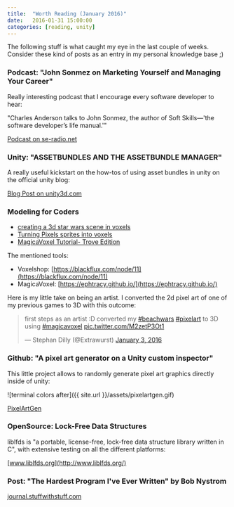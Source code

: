 ```yaml
---
title:  "Worth Reading (January 2016)"
date:   2016-01-31 15:00:00
categories: [reading, unity]
---
```


The following stuff is what caught my eye in the last couple of weeks. Consider these kind of posts as an entry in my personal knowledge base ;)

### Podcast: "John Sonmez on Marketing Yourself and Managing Your Career"

Really interesting podcast that I encourage every software developer to hear:

"Charles Anderson talks to John Sonmez, the author of Soft Skills—'the software developer’s life manual.'"

[Podcast on se-radio.net](http://www.se-radio.net/2015/12/se-radio-episode-245-john-sonmez-on-marketing-yourself-and-managing-your-career/)

### Unity: "ASSETBUNDLES AND THE ASSETBUNDLE MANAGER"

A really useful kickstart on the how-tos of using asset bundles in unity on the official unity blog:

[Blog Post on unity3d.com](https://unity3d.com/learn/tutorials/topics/scripting/assetbundles-and-assetbundle-manager)

### Modeling for Coders

* [creating a 3d star wars scene in voxels](http://blog.sketchfab.com/post/135254660559/tutorial-creating-a-3d-star-wars-scene-in-voxels)
* [Turning Pixels sprites into voxels](http://forum.zdoom.org/viewtopic.php?f=39&t=45680)
* [MagicaVoxel Tutorial- Trove Edition](https://ritztales.wordpress.com/2014/07/18/magicavoxel-tutorial-trove-edition/)

The mentioned tools:

* Voxelshop: [https://blackflux.com/node/11](https://blackflux.com/node/11)
* MagicaVoxel: [https://ephtracy.github.io/](https://ephtracy.github.io/)

Here is my little take on being an artist. I converted the 2d pixel art of one of my previous games to 3D with this outcome:

<blockquote class="twitter-tweet" lang="en"><p lang="en" dir="ltr">first steps as an artist :D converted my <a href="https://twitter.com/hashtag/beachwars?src=hash">#beachwars</a> <a href="https://twitter.com/hashtag/pixelart?src=hash">#pixelart</a> to 3D using <a href="https://twitter.com/hashtag/magicavoxel?src=hash">#magicavoxel</a> <a href="https://t.co/M2zetP3Ot1">pic.twitter.com/M2zetP3Ot1</a></p>&mdash; Stephan Dilly (@Extrawurst) <a href="https://twitter.com/Extrawurst/status/683712335769415680">January 3, 2016</a></blockquote>
<script async src="//platform.twitter.com/widgets.js" charset="utf-8"></script>

### Github: "A pixel art generator on a Unity custom inspector"

This little project allows to randomly generate pixel art graphics directly inside of unity:

![terminal colors after]({{ site.url }}/assets/pixelartgen.gif)

[PixelArtGen](https://github.com/abagames/PixelArtGen)

### OpenSource: Lock-Free Data Structures

liblfds is "a portable, license-free, lock-free data structure library written in C", with extensive testing on all the different platforms:

[www.liblfds.org](http://www.liblfds.org/)

### Post: "The Hardest Program I've Ever Written" by Bob Nystrom

[journal.stuffwithstuff.com](http://journal.stuffwithstuff.com/2015/09/08/the-hardest-program-ive-ever-written/)
